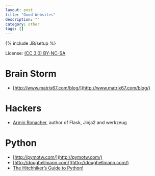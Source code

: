 ```yaml
---
layout: post
title: "Good Websites"
description: ""
category: other
tags: []
---
```

{% include JB/setup %}

License: [(CC 3.0) BY-NC-SA](http://creativecommons.org/licenses/by-nc-sa/3.0/)

# Brain Storm
* [http://www.matrix67.com/blog/](http://www.matrix67.com/blog/)

# Hackers
* [Armin Ronacher](http://lucumr.pocoo.org/), author of Flask, Jinja2 and werkzeug

# Python
* [http://pymotw.com/](http://pymotw.com/)
* [http://doughellmann.com/](http://doughellmann.com/)
* [The Hitchhiker’s Guide to Python!](http://docs.python-guide.org/en/latest/)
